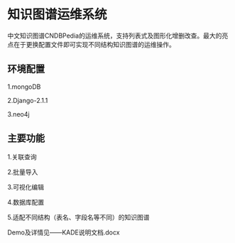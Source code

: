 ﻿# 知识图谱运维系统




中文知识图谱CNDBPedia的运维系统，支持列表式及图形化增删改查。最大的亮点在于更换配置文件即可实现不同结构知识图谱的运维操作。



## 环境配置 ##
1.mongoDB

2.Django-2.1.1

3.neo4j




## 主要功能 ##
1.关联查询

2.批量导入

3.可视化编辑

4.数据库配置

5.适配不同结构（表名、字段名等不同）的知识图谱



Demo及详情见——KADE说明文档.docx



